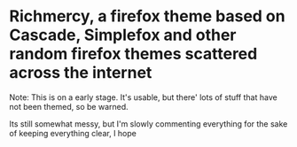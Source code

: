 # Richmercy, a firefox theme based on Cascade, Simplefox and other random firefox themes scattered across the internet

Note:
This is on a early stage. It's usable, but there' lots of stuff that have
not been themed, so be warned.

Its still somewhat messy, but I'm slowly commenting everything for the sake
of keeping everything clear, I hope

